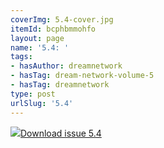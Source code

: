 ```yaml
---
coverImg: 5.4-cover.jpg
itemId: bcphbmmohfo
layout: page
name: '5.4: '
tags:
- hasAuthor: dreamnetwork
- hasTag: dream-network-volume-5
- hasTag: dreamnetwork
type: post
urlSlug: '5.4'
---
```

<img class="card-journal-img" src="../images/5.4-rect.jpg"/><a href="../files/pdfs/Volume_5/5.4-Dream-Network-Bulletin_Volume-5-Number-4.pdf" download="">Download issue 5.4</a>
